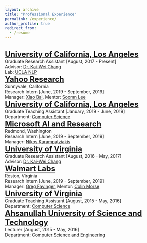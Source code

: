 ```yaml
---
layout: archive
title: "Professional Experience"
permalink: /experience/
author_profile: true
redirect_from:
  - /resume
---
```


<br/>
    <span style="color:black; font-size:17px"><font color="brown" size="5"><b><a href="http://www.ucla.edu/">University of California, Los Angeles</a></b></font></span><br/>
    Graduate Research Assistant [August, 2017 - Present]<br/>
    Advisor: <a href="http://web.cs.ucla.edu/~kwchang/">Dr. Kai-Wei Chang</a><br/>
    Lab: <a href="http://web.cs.ucla.edu/~kwchang/members/">UCLA NLP</a>
 
 
<br/>
    <span style="color:black; font-size:17px"><font color="brown" size="5"><b><a href="https://research.yahoo.com/">Yahoo Research</a></b></font></span><br/>
    Sunnyvale, California<br/>
    Research Intern [June, 2019 - September, 2019]<br/>
    Manager: <a href="https://sites.google.com/site/xiaobaihomepage/">Xiao Bai</a>, Mentor: <a href="https://www.linkedin.com/in/soomin-lee-86163a29/">Soomn Lee</a>
    

<br/>
    <span style="color:black; font-size:17px"><font color="brown" size="5"><b><a href="http://www.ucla.edu/">University of California, Los Angeles</a></b></font></span><br/>
    Graduate Teaching Assistant [January, 2019 - June, 2019]<br/>
    Department: <a href="https://www.cs.ucla.edu/">Computer Science</a>
    

<br/>
    <span style="color:black; font-size:17px"><font color="brown" size="5"><b><a href="Microsoft AI and Research">Microsoft AI and Research</a></b></font></span><br/>
    Redmond, Washington<br/>
    Research Intern [June, 2019 - September, 2019]<br/>
    Manager: <a href="http://lowrank.net/nikos/">Nikos Karampatziakis</a>
    
  
<br/>
    <span style="color:black; font-size:17px"><font color="brown" size="5"><b><a href="https://www.virginia.edu/">University of Virginia</a></b></font></span><br/>
    Graduate Research Assistant [August, 2016 - May, 2017]<br/>
    Advisor: <a href="http://web.cs.ucla.edu/~kwchang/">Dr. Kai-Wei Chang</a>


<br/>
    <span style="color:black; font-size:17px"><font color="brown" size="5"><b><a href="http://careers.walmart.com/career-areas/corporate/technology/">Walmart Labs</a></b></font></span><br/>
    Reston, Virginia<br/>
    Research Intern [June, 2019 - September, 2019]<br/>
    Manager: <a href="https://www.linkedin.com/in/gregfavinger/">Greg Favinger</a>, Mentor: <a href="https://www.linkedin.com/in/colin-morse-13549b3/">Colin Morse</a>
    

<br/>
    <span style="color:black; font-size:17px"><font color="brown" size="5"><b><a href="https://www.virginia.edu/">University of Virginia</a></b></font></span><br/>
    Graduate Teaching Assistant [August, 2015 - May, 2016]<br/>
    Department: <a href="http://www.cs.virginia.edu">Computer Science</a>


<br/>
  <span style="color:black; font-size:17px"><font color="brown" size="5"><b><a href="http://aust.edu/">Ahsanullah University of Science and Technology</a></b></font></span><br/>
    Lecturer [August, 2015 - May, 2016]<br/>
    Department: <a href="http://aust.edu/cse/index.htm">Computer Science and Engineering</a>
    
    
